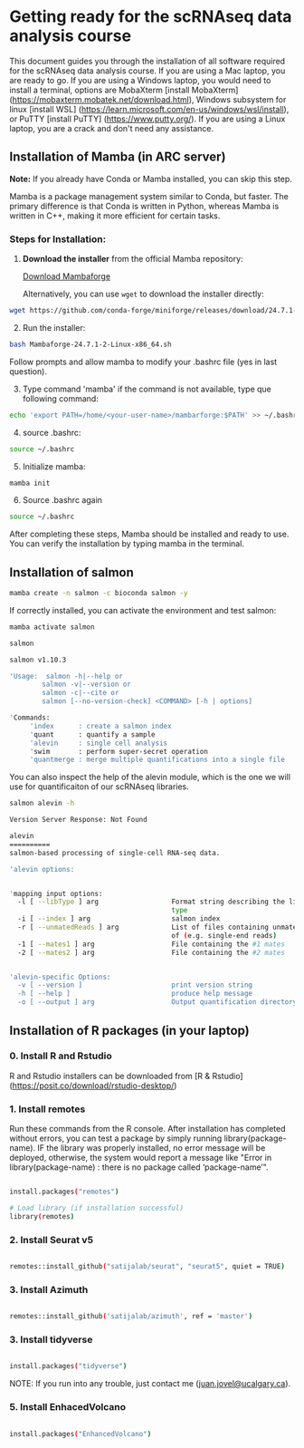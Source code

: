 # Getting ready for the scRNAseq data analysis course

This document guides you through the installation of all software required for the scRNAseq data analysis course. If you are using a Mac laptop, you are ready to go. If you are using a Windows laptop, you would need to install a terminal, options are MobaXterm [install MobaXterm] (https://mobaxterm.mobatek.net/download.html), Windows subsystem for linux [install WSL] (https://learn.microsoft.com/en-us/windows/wsl/install), or PuTTY [install PuTTY] (https://www.putty.org/). If you are using a Linux laptop, you are a crack and don't need any assistance.

## Installation of Mamba (in ARC server)

**Note:** If you already have Conda or Mamba installed, you can skip this step.

Mamba is a package management system similar to Conda, but faster. The primary difference is that Conda is written in Python, whereas Mamba is written in C++, making it more efficient for certain tasks.

### Steps for Installation:

1. **Download the installer** from the official Mamba repository:

   [Download Mambaforge](https://github.com/conda-forge/miniforge/releases)

   Alternatively, you can use `wget` to download the installer directly:


```bash
wget https://github.com/conda-forge/miniforge/releases/download/24.7.1-2/Mambaforge-24.7.1-2-Linux-x86_64.sh

```

2. Run the installer:

```bash
bash Mambaforge-24.7.1-2-Linux-x86_64.sh
```

Follow prompts and allow mamba to modify your .bashrc file (yes in last question).

3. Type command 'mamba' if the command is not available, type que following command:

```bash
echo 'export PATH=/home/<your-user-name>/mambarforge:$PATH' >> ~/.bashrc 
```

4. source .bashrc:

```bash
source ~/.bashrc
```

5. Initialize mamba:

```bash
mamba init
```

6. Source .bashrc again

```bash
source ~/.bashrc
```

After completing these steps, Mamba should be installed and ready to use. You can verify the installation by typing mamba in the terminal.


## Installation of salmon

```bash
mamba create -n salmon -c bioconda salmon -y
``` 

If correctly installed, you can activate the environment and test salmon:

```bash
mamba activate salmon

salmon

salmon v1.10.3

'Usage:  salmon -h|--help or 
        salmon -v|--version or 
        salmon -c|--cite or 
        salmon [--no-version-check] <COMMAND> [-h | options]

'Commands:
     'index      : create a salmon index
     'quant      : quantify a sample
     'alevin     : single cell analysis
     'swim       : perform super-secret operation
     'quantmerge : merge multiple quantifications into a single file
```

You can also inspect the help of the alevin module, which is the one we will use for quantificaiton of our scRNAseq libraries.


```bash
salmon alevin -h

Version Server Response: Not Found

alevin
==========
salmon-based processing of single-cell RNA-seq data.

'alevin options:


'mapping input options:
  -l [ --libType ] arg                  Format string describing the library 
                                        type
  -i [ --index ] arg                    salmon index
  -r [ --unmatedReads ] arg             List of files containing unmated reads 
                                        of (e.g. single-end reads)
  -1 [ --mates1 ] arg                   File containing the #1 mates
  -2 [ --mates2 ] arg                   File containing the #2 mates


'alevin-specific Options:
  -v [ --version ]                      print version string
  -h [ --help ]                         produce help message
  -o [ --output ] arg                   Output quantification directory...
```

## Installation of R packages (in your laptop)

### 0. Install R and Rstudio

R and Rstudio installers can be downloaded from [R & Rstudio] (https://posit.co/download/rstudio-desktop/)


### 1. Install remotes

Run these commands from the R console. After installation has completed without errors, you can test a package by simply running library(package-name). IF the library was properly installed, no error message will be deployed, otherwise, the system would report a message like "Error in library(package-name) : there is no package called ‘package-name’". 

``` bash

install.packages("remotes")

# Load library (if installation successful)
library(remotes)

```

### 2. Install Seurat v5

```bash

remotes::install_github("satijalab/seurat", "seurat5", quiet = TRUE)

```

### 3. Install Azimuth

```bash

remotes::install_github('satijalab/azimuth', ref = 'master')

```

### 3. Install tidyverse

```bash

install.packages("tidyverse")

```

NOTE: If you run into any trouble, just contact me (juan.jovel@ucalgary.ca).


### 5. Install EnhacedVolcano

```bash

install.packages("EnhancedVolcano")

```
